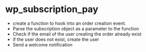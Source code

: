 # wp_subscription_pay

- create a function to hook into an order creation event.
- Parse the subscription object as a parameter to the function
- Check if the email of the user creating the order already exist
- if the user does not exist, create the user
- Send a welcome notification
